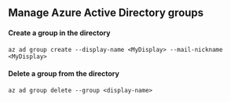 ## Manage Azure Active Directory groups

#### Create a group in the directory
```
az ad group create --display-name <MyDisplay> --mail-nickname <MyDisplay>
```

#### Delete a group from the directory
```
az ad group delete --group <display-name>
```
